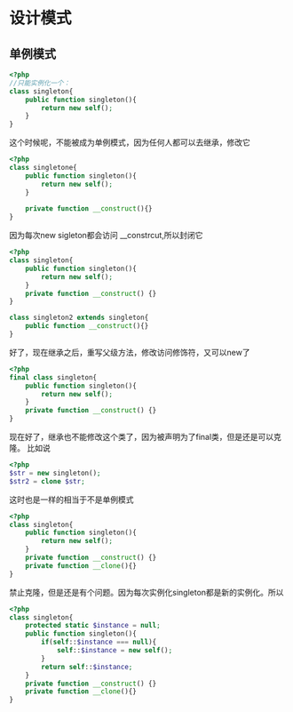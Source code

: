 # 设计模式

## 单例模式
```php
<?php
//只能实例化一个：
class singleton{
    public function singleton(){
        return new self();
    }
}
```
这个时候呢，不能被成为单例模式，因为任何人都可以去继承，修改它
```php
<?php
class singletone{
    public function singleton(){
        return new self();
    }
    
    private function __construct(){}
}

```
因为每次new sigleton都会访问 __constrcut,所以封闭它

```php
<?php
class singleton{
    public function singleton(){
        return new self();
    }
    private function __construct() {}
}

class singleton2 extends singleton{
    public function __construct(){}
}
```
好了，现在继承之后，重写父级方法，修改访问修饰符，又可以new了

```php
<?php
final class singleton{
    public function singleton(){
        return new self();
    }
    private function __construct() {}
}
```
现在好了，继承也不能修改这个类了，因为被声明为了final类，但是还是可以克隆。
比如说
```php
<?php
$str = new singleton();
$str2 = clone $str;
```
这时也是一样的相当于不是单例模式

```php
<?php
class singleton{
    public function singleton(){
        return new self();
    }
    private function __construct() {}
    private function __clone(){}
}
```
禁止克隆，但是还是有个问题。因为每次实例化singleton都是新的实例化。所以
```php
<?php
class singleton{
    protected static $instance = null;
    public function singleton(){
        if(self::$instance === null){
            self::$instance = new self();
        } 
        return self::$instance;
    }
    private function __construct() {}
    private function __clone(){}
}
```
